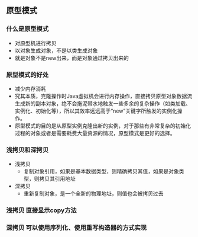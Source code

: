 ## 原型模式

### 什么是原型模式
- 对原型机进行拷贝
- 以对象生成对象，不是以类生成对象
- 就是对象不是new出来，而是对象通过拷贝出来的

### 原型模式的好处
- 减少内存消耗
- 究其本质，克隆操作时Java虚拟机会进行内存操作，直接拷贝原型对象数据流生成新的副本对象，绝不会拖泥带水地触发一些多余的复杂操作（如类加载、实例化、初始化等），所以其效率远远高于“new”关键字所触发的实例化操作。
- 原型模式的目的是从原型实例克隆出新的实例，对于那些有非常复杂的初始化过程的对象或者是需要耗费大量资源的情况，原型模式是更好的选择。

### 浅拷贝和深拷贝
- 浅拷贝
  - 复制对象引用，如果是基本数据类型，则精确拷贝其值，如果是对象类型，则拷贝其引用地址
- 深拷贝
  - 重新复制对象，是一个全新的物理地址，则值也会被拷贝过去

### 浅拷贝 直接显示copy方法
### 深拷贝 可以使用序列化、使用重写构造器的方式实现